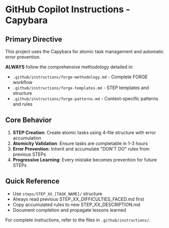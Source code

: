 # GitHub Copilot Instructions - Capybara

## Primary Directive
This project uses the Capybara for atomic task management and automatic error prevention. 

**ALWAYS** follow the comprehensive methodology detailed in:
- `.github/instructions/forge-methodology.md` - Complete FORGE workflow
- `.github/instructions/forge-templates.md` - STEP templates and structure  
- `.github/instructions/forge-patterns.md` - Context-specific patterns and rules

## Core Behavior
1. **STEP Creation**: Create atomic tasks using 4-file structure with error accumulation
2. **Atomicity Validation**: Ensure tasks are completable in 1-3 hours
3. **Error Prevention**: Inherit and accumulate "DON'T DO" rules from previous STEPs
4. **Progressive Learning**: Every mistake becomes prevention for future STEPs

## Quick Reference
- Use `steps/STEP_XX_[TASK_NAME]/` structure
- Always read previous STEP_XX_DIFFICULTIES_FACED.md first
- Copy accumulated rules to new STEP_XX_DESCRIPTION.md
- Document completion and propagate lessons learned

For complete instructions, refer to the files in `.github/instructions/`.
